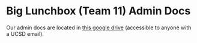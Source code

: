 # Big Lunchbox (Team 11) Admin Docs
Our admin docs are located in [this google drive](https://drive.google.com/drive/folders/119w_38hggwadXYFvF0a3qDRQCiQhyodu?usp=sharing) (accessible to anyone with a UCSD email).
